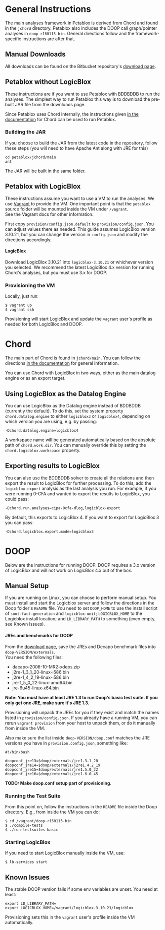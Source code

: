 # General Instructions

The main analyses framework in Petablox is derived from Chord and found in the `jchord` directory.  Petablox also includes the DOOP call graph/pointer analyses in `doop-r160113-bin`.  General directions follow and the framework-specific instructions are after that. 

## Manual Downloads

All downloads can be found on the Bitbucket repository's 
[download page](https://bitbucket.org/pag-lab/petablox/downloads).

## Petablox without LogicBlox

These instructions are if you want to use Petablox with BDDBDDB to run the
analyses. The simplest way to run Petablox this way is to download the pre-built
JAR file from the downloads page.

Since Petablox uses Chord internally, the instructions given [in the 
documentation](http://pag-www.gtisc.gatech.edu/chord/user_guide/index.html) 
for Chord can be used to run Petablox.

### Building the JAR
If you choose to build the JAR from the latest code in the repository, follow
these steps (you will need to have Apache Ant along with JRE for this)

```
cd petablox/jchord/main
ant
```

The JAR will be built in the same folder.

## Petablox with LogicBlox

These instructions assume you want to use a VM to run the analyses.  We use 
[Vagrant](https://www.vagrantup.com/) to provide the VM.  One important point 
is that the `petablox` source folder will be mounted inside the VM under `/vagrant`.  
See the Vagrant docs for other information.

First copy `provision/config.json.default` to `provision/config.json`.  You can 
adjust values there as needed.  This guide assumes LogicBlox version 3.10.21, but 
you can change the version in `config.json` and modify the directions accordingly.

#### LogicBlox

Download LogicBlox 3.10.21 into `logicblox-3.10.21` or whichever version 
you selected.  We recommend the latest LogicBlox 4.x version for running Chord's analyses, but you must use 3.x for DOOP.

### Provisioning the VM

Locally, just run:

```
$ vagrant up
$ vagrant ssh
```

Provisioning will start LogicBlox and update the `vagrant` user's 
profile as needed for both LogicBlox and DOOP.

# Chord #

The main part of Chord is found in `jchord/main`.  You can follow the directions [in the documentation](http://pag-www.gtisc.gatech.edu/chord/user_guide/index.html) for general information.

You can use Chord with LogicBlox in two ways, either as the main datalog engine or as an export target.  

## Using LogicBlox as the Datalog Engine

You can use LogicBlox as the Datalog engine instead of BDDBDDB (currently the default).  To do this, set the system property `chord.datalog.engine` to either `logicblox3` or `logicblox4`, depending on which version you are using, e.g. by passing:

```
-Dchord.datalog.engine=logicblox4
```

A workspace name will be generated automatically based on the absolute path of `chord.work.dir`.  You can manually override this by setting the `chord.logicblox.workspace` property.

## Exporting results to LogicBlox

You can also use the BDDBDDB solver to create all the relations and then export the result to LogicBlox for further processing.  To do this, add the `logicblox-export` analysis as the last analysis you run.  For example, if you were running 0-CFA and wanted to export the results to LogicBlox, you could pass:

```
-Dchord.run.analyses=cipa-0cfa-dlog,logicblox-export
```

By default, this exports to LogicBlox 4.  If you want to export for LogicBlox 3 you can pass:

```
-Dchord.logicblox.export.mode=logicblox3
```

# DOOP #

Below are the instructions for running DOOP.  DOOP requires a 3.x version of LogicBlox and will not work on LogicBlox 4.x out of the box.

## Manual Setup

If you are running on Linux, you can choose to perform manual setup.  You must 
install and start the Logicblox server and follow the directions in the Doop 
folder's `README` file.  You need to set `DOOP_HOME` to use the install script 
of `soot-fact-generation` and `logicblox-unit`; `LOGICBLOX_HOME` to the Logicblox 
install location; and `LD_LIBRARY_PATH` to something (even empty, see Known Issues).

#### JREs and benchmarks for DOOP

From the 
[download page](https://bitbucket.org/mayurnaik/petablox/downloads), 
save the JREs and Decapo benchmark files into `doop-VERSION/externals`.  
You need the following files:

- dacapo-2006-10-MR2-xdeps.zip
- j2re-1_3_1_20-linux-i586.bin
- j2re-1_4_2_19-linux-i586.bin
- jre-1_5_0_22-linux-amd64.bin
- jre-6u45-linux-x64.bin

**Note: You must have at least JRE 1.3 to run Doop's basic test suite.  If you only 
get one JRE, make sure it's JRE 1.3.**

Provisioning will 
unpack the JREs for you if they exist and match the names listed in 
`provision/config.json`.   If you already have a running VM, you 
can rerun `vagrant provision` from your host to unpack them, or do 
it manually from inside the VM.  

Also make sure the list inside `doop-VERSION/doop.conf` matches the JRE 
versions you have in `provision.config.json`, something like:

```
#!/bin/bash

doopconf_jre13=$doop/externals/jre1.3.1_20
doopconf_jre14=$doop/externals/j2re1.4.2_19
doopconf_jre15=$doop/externals/jre1.5.0_22
doopconf_jre16=$doop/externals/jre1.6.0_45
```


**TODO: Make doop.conf setup part of provisioning.**



### Running the Test Suite

From this point on, follow the instructions in the `README` file inside the Doop directory.  E.g., 
from inside the VM you can do:
```
$ cd /vagrant/doop-r160113-bin
$ ./compile-tests
$ ./run-testsuites basic
```

### Starting LogicBlox
If you need to start LogicBlox manually inside the VM, use:

```
$ lb-services start
```

## Known Issues

The stable DOOP version fails if some env variables are unset.  You need at least:

```
export LD_LIBRARY_PATH=
export LOGICBLOX_HOME=/vagrant/logicblox-3.10.21/logicblox
```

Provisioning sets this in the `vagrant` user's profile inside the VM automatically.
